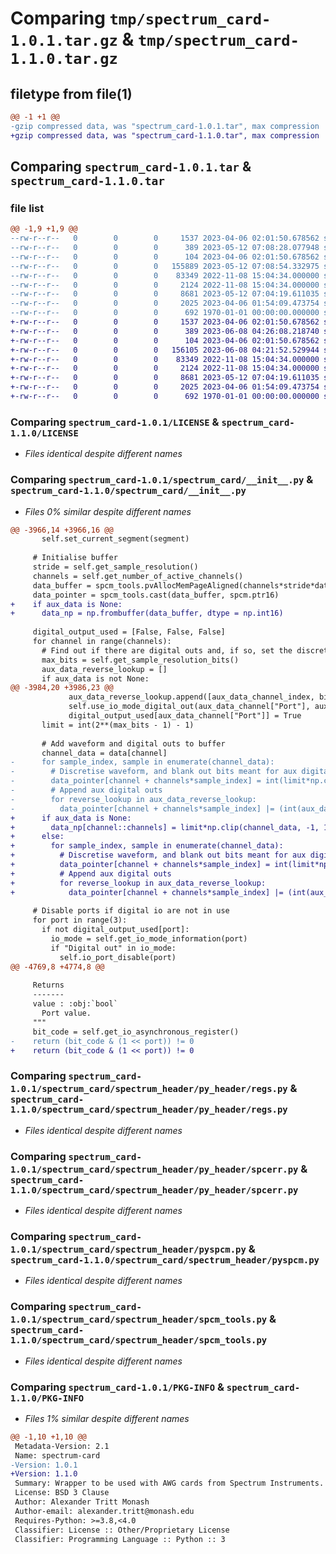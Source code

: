 # Comparing `tmp/spectrum_card-1.0.1.tar.gz` & `tmp/spectrum_card-1.1.0.tar.gz`

## filetype from file(1)

```diff
@@ -1 +1 @@
-gzip compressed data, was "spectrum_card-1.0.1.tar", max compression
+gzip compressed data, was "spectrum_card-1.1.0.tar", max compression
```

## Comparing `spectrum_card-1.0.1.tar` & `spectrum_card-1.1.0.tar`

### file list

```diff
@@ -1,9 +1,9 @@
--rw-r--r--   0        0        0     1537 2023-04-06 02:01:50.678562 spectrum_card-1.0.1/LICENSE
--rw-r--r--   0        0        0      389 2023-05-12 07:08:28.077948 spectrum_card-1.0.1/pyproject.toml
--rw-r--r--   0        0        0      104 2023-04-06 02:01:50.678562 spectrum_card-1.0.1/README.md
--rw-r--r--   0        0        0   155889 2023-05-12 07:08:54.332975 spectrum_card-1.0.1/spectrum_card/__init__.py
--rw-r--r--   0        0        0    83349 2022-11-08 15:04:34.000000 spectrum_card-1.0.1/spectrum_card/spectrum_header/py_header/regs.py
--rw-r--r--   0        0        0     2124 2022-11-08 15:04:34.000000 spectrum_card-1.0.1/spectrum_card/spectrum_header/py_header/spcerr.py
--rw-r--r--   0        0        0     8681 2023-05-12 07:04:19.611035 spectrum_card-1.0.1/spectrum_card/spectrum_header/pyspcm.py
--rw-r--r--   0        0        0     2025 2023-04-06 01:54:09.473754 spectrum_card-1.0.1/spectrum_card/spectrum_header/spcm_tools.py
--rw-r--r--   0        0        0      692 1970-01-01 00:00:00.000000 spectrum_card-1.0.1/PKG-INFO
+-rw-r--r--   0        0        0     1537 2023-04-06 02:01:50.678562 spectrum_card-1.1.0/LICENSE
+-rw-r--r--   0        0        0      389 2023-06-08 04:26:08.218740 spectrum_card-1.1.0/pyproject.toml
+-rw-r--r--   0        0        0      104 2023-04-06 02:01:50.678562 spectrum_card-1.1.0/README.md
+-rw-r--r--   0        0        0   156105 2023-06-08 04:21:52.529944 spectrum_card-1.1.0/spectrum_card/__init__.py
+-rw-r--r--   0        0        0    83349 2022-11-08 15:04:34.000000 spectrum_card-1.1.0/spectrum_card/spectrum_header/py_header/regs.py
+-rw-r--r--   0        0        0     2124 2022-11-08 15:04:34.000000 spectrum_card-1.1.0/spectrum_card/spectrum_header/py_header/spcerr.py
+-rw-r--r--   0        0        0     8681 2023-05-12 07:04:19.611035 spectrum_card-1.1.0/spectrum_card/spectrum_header/pyspcm.py
+-rw-r--r--   0        0        0     2025 2023-04-06 01:54:09.473754 spectrum_card-1.1.0/spectrum_card/spectrum_header/spcm_tools.py
+-rw-r--r--   0        0        0      692 1970-01-01 00:00:00.000000 spectrum_card-1.1.0/PKG-INFO
```

### Comparing `spectrum_card-1.0.1/LICENSE` & `spectrum_card-1.1.0/LICENSE`

 * *Files identical despite different names*

### Comparing `spectrum_card-1.0.1/spectrum_card/__init__.py` & `spectrum_card-1.1.0/spectrum_card/__init__.py`

 * *Files 0% similar despite different names*

```diff
@@ -3966,14 +3966,16 @@
       self.set_current_segment(segment)
 
     # Initialise buffer
     stride = self.get_sample_resolution()
     channels = self.get_number_of_active_channels()
     data_buffer = spcm_tools.pvAllocMemPageAligned(channels*stride*data[0].size)
     data_pointer = spcm_tools.cast(data_buffer, spcm.ptr16)
+    if aux_data is None:
+      data_np = np.frombuffer(data_buffer, dtype = np.int16)
 
     digital_output_used = [False, False, False]
     for channel in range(channels):
       # Find out if there are digital outs and, if so, set the discretisation rate
       max_bits = self.get_sample_resolution_bits()
       aux_data_reverse_lookup = []
       if aux_data is not None:
@@ -3984,20 +3986,23 @@
             aux_data_reverse_lookup.append([aux_data_channel_index, bit])
             self.use_io_mode_digital_out(aux_data_channel["Port"], aux_data_channel["Channel"], aux_data_channel["Bit"])
             digital_output_used[aux_data_channel["Port"]] = True
       limit = int(2**(max_bits - 1) - 1)
 
       # Add waveform and digital outs to buffer
       channel_data = data[channel]
-      for sample_index, sample in enumerate(channel_data):
-        # Discretise waveform, and blank out bits meant for aux digital out
-        data_pointer[channel + channels*sample_index] = int(limit*np.clip(sample, -1, 1)) & (~(0x7 << max_bits))
-        # Append aux digital outs
-        for reverse_lookup in aux_data_reverse_lookup:
-          data_pointer[channel + channels*sample_index] |= (int(aux_data[reverse_lookup[0]][sample_index]) & 1) << reverse_lookup[1]
+      if aux_data is None:
+        data_np[channel::channels] = limit*np.clip(channel_data, -1, 1)
+      else:
+        for sample_index, sample in enumerate(channel_data):
+          # Discretise waveform, and blank out bits meant for aux digital out
+          data_pointer[channel + channels*sample_index] = int(limit*np.clip(sample, -1, 1)) & (~(0x7 << max_bits))
+          # Append aux digital outs
+          for reverse_lookup in aux_data_reverse_lookup:
+            data_pointer[channel + channels*sample_index] |= (int(aux_data[reverse_lookup[0]][sample_index]) & 1) << reverse_lookup[1]
     
     # Disable ports if digital io are not in use
     for port in range(3):
       if not digital_output_used[port]:
         io_mode = self.get_io_mode_information(port)
         if "Digital out" in io_mode:
           self.io_port_disable(port)
@@ -4769,8 +4774,8 @@
     
     Returns
     -------
     value : :obj:`bool`
       Port value.
     """
     bit_code = self.get_io_asynchronous_register()
-    return (bit_code & (1 << port)) != 0
+    return (bit_code & (1 << port)) != 0
```

### Comparing `spectrum_card-1.0.1/spectrum_card/spectrum_header/py_header/regs.py` & `spectrum_card-1.1.0/spectrum_card/spectrum_header/py_header/regs.py`

 * *Files identical despite different names*

### Comparing `spectrum_card-1.0.1/spectrum_card/spectrum_header/py_header/spcerr.py` & `spectrum_card-1.1.0/spectrum_card/spectrum_header/py_header/spcerr.py`

 * *Files identical despite different names*

### Comparing `spectrum_card-1.0.1/spectrum_card/spectrum_header/pyspcm.py` & `spectrum_card-1.1.0/spectrum_card/spectrum_header/pyspcm.py`

 * *Files identical despite different names*

### Comparing `spectrum_card-1.0.1/spectrum_card/spectrum_header/spcm_tools.py` & `spectrum_card-1.1.0/spectrum_card/spectrum_header/spcm_tools.py`

 * *Files identical despite different names*

### Comparing `spectrum_card-1.0.1/PKG-INFO` & `spectrum_card-1.1.0/PKG-INFO`

 * *Files 1% similar despite different names*

```diff
@@ -1,10 +1,10 @@
 Metadata-Version: 2.1
 Name: spectrum-card
-Version: 1.0.1
+Version: 1.1.0
 Summary: Wrapper to be used with AWG cards from Spectrum Instruments.
 License: BSD 3 Clause
 Author: Alexander Tritt Monash
 Author-email: alexander.tritt@monash.edu
 Requires-Python: >=3.8,<4.0
 Classifier: License :: Other/Proprietary License
 Classifier: Programming Language :: Python :: 3
```

